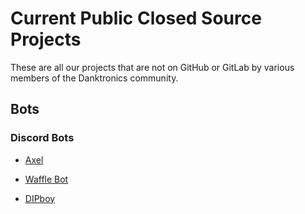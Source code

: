 # Current Public Closed Source Projects
These are all our projects that are not on GitHub or GitLab by various members of the Danktronics community.
## Bots
### Discord Bots
- [Axel](https://discordbots.org/bot/349573743343042560)

- [Waffle Bot](https://discordbots.org/bot/353699327597608972)

- [DIPboy](https://discordbots.org/bot/319603147616157696)
